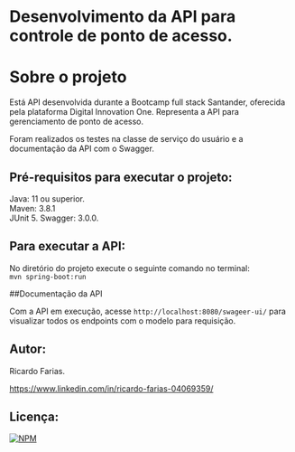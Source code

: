 # Desenvolvimento da API para controle de ponto de acesso.

# Sobre o projeto 

Está API desenvolvida durante a Bootcamp full stack Santander, oferecida pela plataforma Digital Innovation One.
Representa a API para gerenciamento de ponto de acesso.

Foram realizados os testes na classe de serviço do usuário e a documentação da API com o Swagger.  

## Pré-requisitos para executar o projeto:

Java: 11 ou superior.  
Maven: 3.8.1  
JUnit 5.
Swagger: 3.0.0.

## Para executar a API:

No diretório do projeto execute o seguinte comando no terminal:  
`mvn spring-boot:run` 

##Documentação da API

Com a API em execução, acesse `http://localhost:8080/swageer-ui/` para visualizar todos os endpoints com o modelo para requisição.

## Autor:

Ricardo Farias.

https://www.linkedin.com/in/ricardo-farias-04069359/

## Licença:

[![NPM](http://img.shields.io/npm/l/react)](https://github.com/ricardo14231/access-point-control/blob/master/LICENSE)
